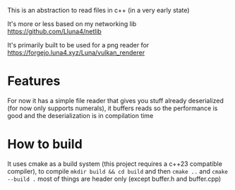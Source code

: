 This is an abstraction to read files in c++ (in a very early state)

It's more or less based on my networking lib https://github.com/Lluna4/netlib

It's primarily built to be used for a png reader for https://forgejo.luna4.xyz/Luna/vulkan_renderer

# Features
For now it has a simple file reader that gives you stuff already deserialized (for now only supports numerals), it buffers reads so the performance is good and the deserialization is in compilation time

# How to build
It uses cmake as a build system (this project requires a c++23 compatible compiler), to compile `mkdir build && cd build` and then `cmake ..` and `cmake --build .` most of things are header only (except buffer.h and buffer.cpp)